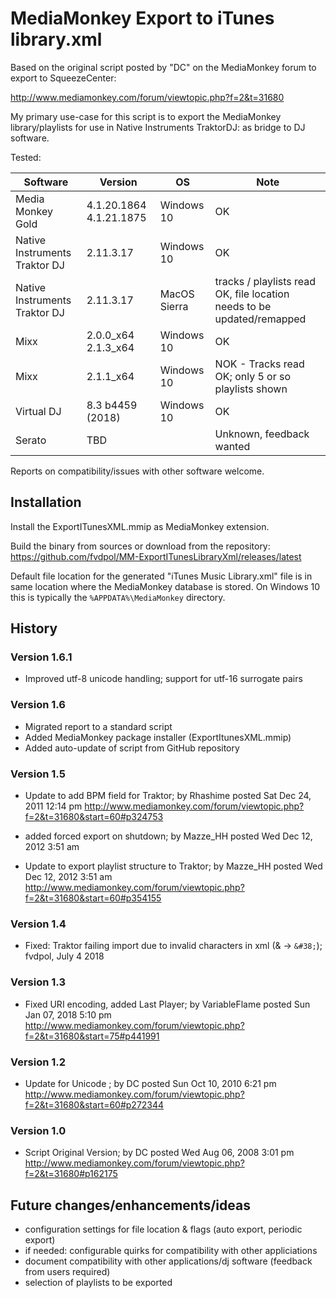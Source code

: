 # MediaMonkey Export to iTunes library.xml



Based on the original script posted by "DC" on the MediaMonkey forum to export to SqueezeCenter:

http://www.mediamonkey.com/forum/viewtopic.php?f=2&t=31680


My primary use-case for this script is to export the MediaMonkey library/playlists for use in Native Instruments TraktorDJ: as bridge to DJ software.


Tested:

| Software                      | Version   | OS          | Note                                                                    |
|-------------------------------|-----------|-------------|---------------------------------------------------------------|
| Media Monkey Gold             | 4.1.20.1864 4.1.21.1875 | Windows 10 | OK                                                                     |
| Native Instruments Traktor DJ | 2.11.3.17 | Windows 10  | OK                                                                      |
| Native Instruments Traktor DJ | 2.11.3.17 | MacOS Sierra | tracks / playlists read OK, file location needs to be updated/remapped |
| Mixx                          | 2.0.0_x64 2.1.3_x64 | Windows 10  | OK |
| Mixx                          | 2.1.1_x64 | Windows 10  | NOK - Tracks read OK; only 5 or so playlists shown | 
| Virtual DJ                    | 8.3 b4459 (2018) | Windows 10 | OK |
| Serato                        | TBD |              | Unknown, feedback wanted   |



Reports on compatibility/issues with other software welcome.


## Installation

Install the ExportITunesXML.mmip as MediaMonkey extension.

Build the binary from sources or download from the repository:
https://github.com/fvdpol/MM-ExportITunesLibraryXml/releases/latest


Default file location for the generated "iTunes Music Library.xml" file is in same location where the MediaMonkey database is stored. On Windows 10 this is typically the `%APPDATA%\MediaMonkey` directory.

## History

### Version 1.6.1
- Improved utf-8 unicode handling; support for utf-16 surrogate pairs


### Version 1.6
- Migrated report to a standard script
- Added MediaMonkey package installer (ExportItunesXML.mmip)
- Added auto-update of script from GitHub repository


### Version 1.5
- Update to add BPM field for Traktor; by Rhashime posted Sat Dec 24, 2011 12:14 pm
http://www.mediamonkey.com/forum/viewtopic.php?f=2&t=31680&start=60#p324753

- added forced export on shutdown; by Mazze_HH posted Wed Dec 12, 2012 3:51 am
- Update to export playlist structure to Traktor; by Mazze_HH posted Wed Dec 12, 2012 3:51 am
http://www.mediamonkey.com/forum/viewtopic.php?f=2&t=31680&start=60#p354155


### Version 1.4
- Fixed: Traktor failing import due to invalid characters in xml (& -> `&#38;`); fvdpol, July 4 2018


### Version 1.3
- Fixed URI encoding, added Last Player; by VariableFlame posted Sun Jan 07, 2018 5:10 pm
http://www.mediamonkey.com/forum/viewtopic.php?f=2&t=31680&start=75#p441991


### Version 1.2
- Update for Unicode ; by DC posted Sun Oct 10, 2010 6:21 pm
http://www.mediamonkey.com/forum/viewtopic.php?f=2&t=31680&start=60#p272344


### Version 1.0
- Script Original Version; by DC posted Wed Aug 06, 2008 3:01 pm
http://www.mediamonkey.com/forum/viewtopic.php?f=2&t=31680#p162175


## Future changes/enhancements/ideas

- configuration settings for file location & flags (auto export, periodic export) 
- if needed: configurable quirks for compatibility with other appliciations
- document compatibility with other applications/dj software (feedback from users required)
- selection of playlists to be exported 

